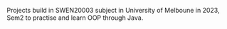 Projects build in SWEN20003 subject in University of Melboune in 2023, Sem2 to practise and learn OOP through Java.
